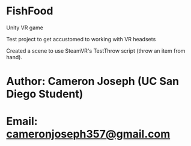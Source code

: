 # FishFood
Unity VR game

Test project to get accustomed to working with VR headsets

Created a scene to use SteamVR's TestThrow script (throw an item from hand).

# Author: Cameron Joseph (UC San Diego Student)
# Email: cameronjoseph357@gmail.com

